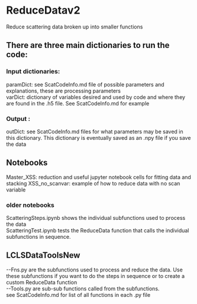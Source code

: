 # ReduceDatav2
Reduce scattering data broken up into smaller functions

## There are three main dictionaries to run the code:  
### Input dictionaries:
paramDict:  see ScatCodeInfo.md file of possible parameters and explanations, these are processing parameters \
varDict:  dictionary of variables desired and used by code and where they are found in the .h5 file.  See ScatCodeInfo.md for example 

### Output :
outDict:  see ScatCodeInfo.md files for what parameters may be saved in this dictionary.  This dictionary is eventually saved as an .npy file if you save the data


## Notebooks 
Master_XSS: reduction and useful jupyter notebook cells for fitting data and stacking
XSS_no_scanvar: example of how to reduce data with no scan variable

### older notebooks
ScatteringSteps.ipynb shows the individual subfunctions used to process the data \
ScatteringTest.ipynb tests the ReduceData function that calls the individual subfunctions in sequence. 

## LCLSDataToolsNew
 --Fns.py are the subfunctions used to process and reduce the data.  Use these subfunctions if you want to do the steps in sequence or to create a custom ReduceData function \
--Tools.py are sub-sub functions called from the subfunctions. \
see ScatCodeInfo.md for list of all functions in each .py file


